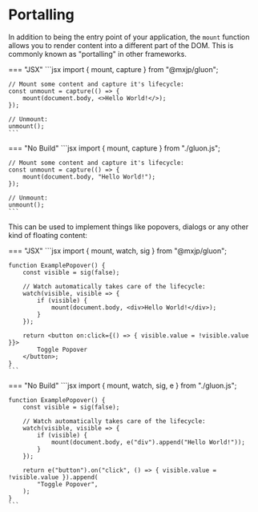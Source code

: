 # Portalling
In addition to being the entry point of your application, the `mount` function allows you to render content into a different part of the DOM. This is commonly known as "portalling" in other frameworks.

=== "JSX"
	```jsx
	import { mount, capture } from "@mxjp/gluon";

	// Mount some content and capture it's lifecycle:
	const unmount = capture(() => {
		mount(document.body, <>Hello World!</>);
	});

	// Unmount:
	unmount();
	```

=== "No Build"
	```jsx
	import { mount, capture } from "./gluon.js";

	// Mount some content and capture it's lifecycle:
	const unmount = capture(() => {
		mount(document.body, "Hello World!");
	});

	// Unmount:
	unmount();
	```

This can be used to implement things like popovers, dialogs or any other kind of floating content:

=== "JSX"
	```jsx
	import { mount, watch, sig } from "@mxjp/gluon";

	function ExamplePopover() {
		const visible = sig(false);

		// Watch automatically takes care of the lifecycle:
		watch(visible, visible => {
			if (visible) {
				mount(document.body, <div>Hello World!</div>);
			}
		});

		return <button on:click={() => { visible.value = !visible.value }}>
			Toggle Popover
		</button>;
	}
	```

=== "No Build"
	```jsx
	import { mount, watch, sig, e } from "./gluon.js";

	function ExamplePopover() {
		const visible = sig(false);

		// Watch automatically takes care of the lifecycle:
		watch(visible, visible => {
			if (visible) {
				mount(document.body, e("div").append("Hello World!"));
			}
		});

		return e("button").on("click", () => { visible.value = !visible.value }).append(
			"Toggle Popover",
		);
	}
	```
